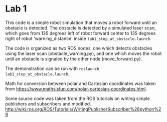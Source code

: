 Lab 1
=====

This code is a simple robot simulation that moves a robot forward until an
obstacle is detected. The obstacle is detected by a simulated laser scan, which
goes from 135 degrees left of robot forward center to 135 degrees right of robot
'warning_distance' inside `lab1_stop_at_obstacle.launch`.

The code is organized as two ROS nodes, one which detects obstacles using the
laser scan (obstacle_warning.py), and one which moves the robot until an
obstacle is signaled by the other node (move_forward.py).

The demonstration can be run with `roslaunch lab1_stop_at_obstacle.launch`.

Math for conversion between polar and Cartesian coordinates was taken from
https://www.mathsisfun.com/polar-cartesian-coordinates.html.

Some source code was taken from the ROS tutorials on writing simple publishers
and subscribers and modified.
http://wiki.ros.org/ROS/Tutorials/WritingPublisherSubscriber%28python%29
